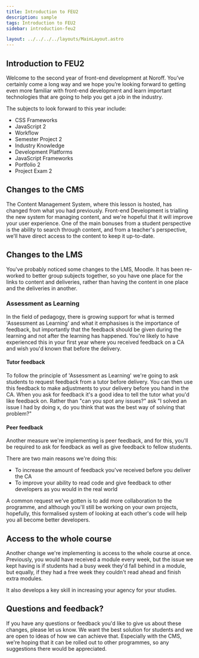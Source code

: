 ```yaml
---
title: Introduction to FEU2
description: sample
tags: Introduction to FEU2
sidebar: introduction-feu2

layout: ../../../../layouts/MainLayout.astro
---
```


## Introduction to FEU2

Welcome to the second year of front-end development at Noroff. You’ve certainly come a long way and we hope you’re looking forward to getting even more familiar with front-end development and learn important technologies that are going to help you get a job in the industry.

The subjects to look forward to this year include:

- CSS Frameworks
- JavaScript 2
- Workflow
- Semester Project 2
- Industry Knowledge
- Development Platforms
- JavaScript Frameworks
- Portfolio 2
- Project Exam 2

## Changes to the CMS

The Content Management System, where this lesson is hosted, has changed from what you had previously. Front-end Development is trialling the new system for managing content, and we're hopeful that it will improve your user experience. One of the main bonuses from a student perspective is the ability to search through content, and from a teacher's perspective, we'll have direct access to the content to keep it up-to-date.

## Changes to the LMS

You've probably noticed some changes to the LMS, Moodle. It has been re-worked to better group subjects together, so you have one place for the links to content and deliveries, rather than having the content in one place and the deliveries in another.

### Assessment as Learning

In the field of pedagogy, there is growing support for what is termed 'Assessment as Learning' and what it emphasises is the importance of feedback, but importantly that the feedback should be given during the learning and not after the learning has happened. You're likely to have experienced this in your first year where you received feedback on a CA and wish you'd known that before the delivery.

#### Tutor feedback

To follow the principle of 'Assessment as Learning' we're going to ask students to request feedback from a tutor before delivery. You can then use this feedback to make adjustments to your delivery before you hand in the CA. When you ask for feedback it's a good idea to tell the tutor what you'd like feedback on. Rather than "can you spot any issues?" ask "I solved an issue I had by doing x, do you think that was the best way of solving that problem?"

#### Peer feedback

Another measure we're implementing is peer feedback, and for this, you'll be required to ask for feedback as well as give feedback to fellow students.

There are two main reasons we're doing this:

- To increase the amount of feedback you've received before you deliver the CA
- To improve your ability to read code and give feedback to other developers as you would in the real world

A common request we've gotten is to add more collaboration to the programme, and although you'll still be working on your own projects, hopefully, this formalised system of looking at each other's code will help you all become better developers.

## Access to the whole course

Another change we're implementing is access to the whole course at once. Previously, you would have received a module every week, but the issue we kept having is if students had a busy week they'd fall behind in a module, but equally, if they had a free week they couldn't read ahead and finish extra modules.

It also develops a key skill in increasing your agency for your studies.

## Questions and feedback?

If you have any questions or feedback you'd like to give us about these changes, please let us know. We want the best solution for students and we are open to ideas of how we can achieve that. Especially with the CMS, we're hoping that it can be rolled out to other programmes, so any suggestions there would be appreciated.
